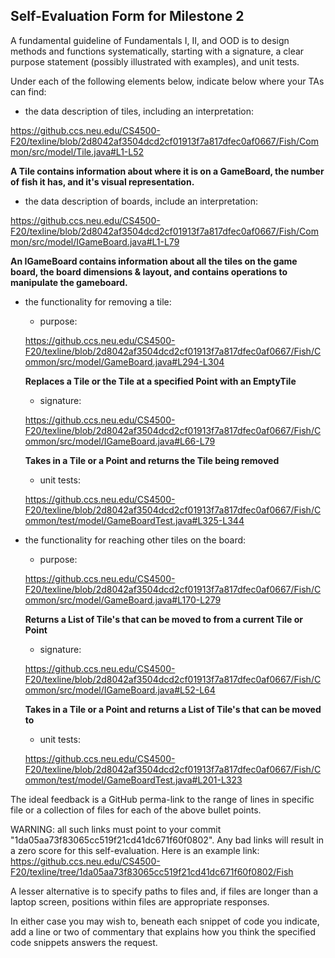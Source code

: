 ## Self-Evaluation Form for Milestone 2

A fundamental guideline of Fundamentals I, II, and OOD is to design
methods and functions systematically, starting with a signature, a
clear purpose statement (possibly illustrated with examples), and
unit tests.

Under each of the following elements below, indicate below where your
TAs can find:

- the data description of tiles, including an interpretation:

<https://github.ccs.neu.edu/CS4500-F20/texline/blob/2d8042af3504dcd2cf01913f7a817dfec0af0667/Fish/Common/src/model/Tile.java#L1-L52>

**A Tile contains information about where it is on a GameBoard, the number of fish it has, and it's visual representation.**

- the data description of boards, include an interpretation:

<https://github.ccs.neu.edu/CS4500-F20/texline/blob/2d8042af3504dcd2cf01913f7a817dfec0af0667/Fish/Common/src/model/IGameBoard.java#L1-L79>

**An IGameBoard contains information about all the tiles on the game board, the board dimensions & layout, and contains operations to manipulate the gameboard.**


- the functionality for removing a tile:

  - purpose:
  
  <https://github.ccs.neu.edu/CS4500-F20/texline/blob/2d8042af3504dcd2cf01913f7a817dfec0af0667/Fish/Common/src/model/GameBoard.java#L294-L304>
  
  **Replaces a Tile or the Tile at a specified Point with an EmptyTile**
  
  - signature:
  
  <https://github.ccs.neu.edu/CS4500-F20/texline/blob/2d8042af3504dcd2cf01913f7a817dfec0af0667/Fish/Common/src/model/IGameBoard.java#L66-L79>
  
  **Takes in a Tile or a Point and returns the Tile being removed**
  
  - unit tests:
  
  <https://github.ccs.neu.edu/CS4500-F20/texline/blob/2d8042af3504dcd2cf01913f7a817dfec0af0667/Fish/Common/test/model/GameBoardTest.java#L325-L344>
  
  

- the functionality for reaching other tiles on the board:

  - purpose:
  
  <https://github.ccs.neu.edu/CS4500-F20/texline/blob/2d8042af3504dcd2cf01913f7a817dfec0af0667/Fish/Common/src/model/GameBoard.java#L170-L279>

  **Returns a List of Tile's that can be moved to from a current Tile or Point**
  
  - signature:
  
  <https://github.ccs.neu.edu/CS4500-F20/texline/blob/2d8042af3504dcd2cf01913f7a817dfec0af0667/Fish/Common/src/model/IGameBoard.java#L52-L64>
  
  **Takes in a Tile or a Point and returns a List of Tile's that can be moved to**
  
  - unit tests:
  
  <https://github.ccs.neu.edu/CS4500-F20/texline/blob/2d8042af3504dcd2cf01913f7a817dfec0af0667/Fish/Common/test/model/GameBoardTest.java#L201-L323>

The ideal feedback is a GitHub perma-link to the range of lines in specific
file or a collection of files for each of the above bullet points.

  WARNING: all such links must point to your commit "1da05aa73f83065cc519f21cd41dc671f60f0802".
  Any bad links will result in a zero score for this self-evaluation.
  Here is an example link:
    <https://github.ccs.neu.edu/CS4500-F20/texline/tree/1da05aa73f83065cc519f21cd41dc671f60f0802/Fish>

A lesser alternative is to specify paths to files and, if files are
longer than a laptop screen, positions within files are appropriate
responses.

In either case you may wish to, beneath each snippet of code you
indicate, add a line or two of commentary that explains how you think
the specified code snippets answers the request.
